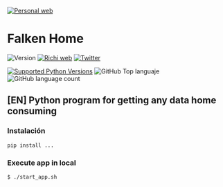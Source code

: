 [![Personal web](https://falken-home.herokuapp.com/static/home_project/img/falken_logo.png)](https://richionline-portfolio.nw.r.appspot.com)
# Falken Home
![Version](https://img.shields.io/badge/version-1.0.4-blue) [![Richi web](https://img.shields.io/badge/web-richionline-red)](https://richionline-portfolio.nw.r.appspot.com) [![Twitter](https://img.shields.io/twitter/follow/richionline?style=social)](https://twitter.com/richionline)

[![Supported Python Versions](https://img.shields.io/badge/python-3.7-blue)](https://www.python.org) ![GitHub Top languaje](https://img.shields.io/github/languages/top/falken20/falken_conf_files) ![GitHub language count](https://img.shields.io/github/languages/count/falken20/falken_conf_files) 


## [EN] Python program for getting any data home consuming

### Instalación

```
pip install ...

```

### Execute app in local

```
$ ./start_app.sh
```